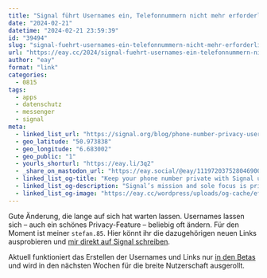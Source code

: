 ```yaml
---
title: "Signal führt Usernames ein, Telefonnummern nicht mehr erforderlich"
date: "2024-02-21"
datetime: "2024-02-21 23:59:39"
id: "39494"
slug: "signal-fuehrt-usernames-ein-telefonnummern-nicht-mehr-erforderlich"
url: "https://eay.cc/2024/signal-fuehrt-usernames-ein-telefonnummern-nicht-mehr-erforderlich/"
author: "eay"
format: "link"
categories:
  - 0815
tags:
  - apps
  - datenschutz
  - messenger
  - signal
meta:
  - linked_list_url: "https://signal.org/blog/phone-number-privacy-usernames/"
  - geo_latitude: "50.973838"
  - geo_longitude: "6.683002"
  - geo_public: "1"
  - yourls_shorturl: "https://eay.li/3q2"
  - _share_on_mastodon_url: "https://eay.social/@eay/111972037528046900"
  - linked_list_og-title: "Keep your phone number private with Signal usernames"
  - linked_list_og-description: "Signal’s mission and sole focus is private communication. For years, Signal has kept your messages private, your profile information (like your name and profile photo) private, your contacts private, and your groups private – among much else. Now we’re taking that one step further, by makin..."
  - linked_list_og-image: "https://eay.cc/wordpress/uploads/og-cache/ef1e86f28b0decedc32e46776d944255.webp"
---
```


Gute Änderung, die lange auf sich hat warten lassen. Usernames lassen sich – auch ein schönes Privacy-Feature – beliebig oft ändern. Für den Moment ist meiner `stefan.85`. Hier könnt ihr die dazugehörigen neuen Links ausprobieren und [mir direkt auf Signal schreiben](https://eay.li/signal).

Aktuell funktioniert das Erstellen der Usernames und Links nur [in den Betas](https://support.signal.org/hc/en-us/articles/360007318471-Signal-Beta) und wird in den nächsten Wochen für die breite Nutzerschaft ausgerollt.
